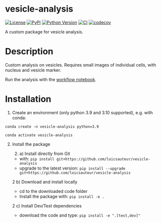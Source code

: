 # vesicle-analysis

[![License](https://img.shields.io/pypi/l/vesicle-analysis.svg?color=green)](https://github.com/loicsauteur/vesicle-analysis/raw/main/LICENSE)
[![PyPI](https://img.shields.io/pypi/v/vesicle-analysis.svg?color=green)](https://pypi.org/project/vesicle-analysis)
[![Python Version](https://img.shields.io/pypi/pyversions/vesicle-analysis.svg?color=green)](https://python.org)
[![CI](https://github.com/loicsauteur/vesicle-analysis/actions/workflows/ci.yml/badge.svg)](https://github.com/loicsauteur/vesicle-analysis/actions/workflows/ci.yml)
[![codecov](https://codecov.io/gh/loicsauteur/vesicle-analysis/branch/main/graph/badge.svg)](https://codecov.io/gh/loicsauteur/vesicle-analysis)

A custom package for vesicle analysis.

# Description

Custom analysis on vesicles. Requires small images of individual cells, with nucleus and vesicle marker.

Run the analysis with the [workflow notebook](src/vesicle_analysis/notebooks/workflow.ipynb).

# Installation

1. Create an environment (only python 3.9 and 3.10 supported), e.g. with conda:

`conda create -n vesicle-analysis python=3.9`

`conda activate vesicle-analysis`

2. Install the package
  
    2. a) Install directly from Git
    - with: `pip install git+https://github.com/loicsauteur/vesicle-analysis`
    - upgrade to the latest version:
    `pip install --upgrade git+https://github.com/loicsauteur/vesicle-analysis`
   
    2 b) Download and install locally
    - cd to the downloaded code folder
    - Install the package with:
    `pip install -e .`
    
    2 c) Install Dev/Test dependencies
    - download the code and type:
    `pip install -e ".[test,dev]"`



<!---
Note
**check possibility to directly install from github (via pip)**
-->